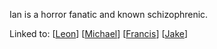 Ian is a horror fanatic and known schizophrenic.

Linked to:
[[Leon]]
[[Michael]]
[[Francis]]
[[Jake]]

[//begin]: # "Autogenerated link references for markdown compatibility"
[Leon]: Leon "Leon"
[Michael]: Michael "Michael"
[Francis]: Francis "Francis"
[Jake]: Jake "Jake"
[//end]: # "Autogenerated link references"